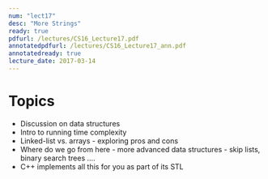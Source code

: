 ```yaml
---
num: "lect17"
desc: "More Strings"
ready: true
pdfurl: /lectures/CS16_Lecture17.pdf
annotatedpdfurl: /lectures/CS16_Lecture17_ann.pdf
annotatedready: true 
lecture_date: 2017-03-14
---
```


# Topics

* Discussion on data structures
* Intro to running time complexity
* Linked-list vs. arrays - exploring pros and cons 
* Where do we go from here - more advanced data structures - skip lists, binary search trees ....
* C++ implements all this for you as part of its STL
